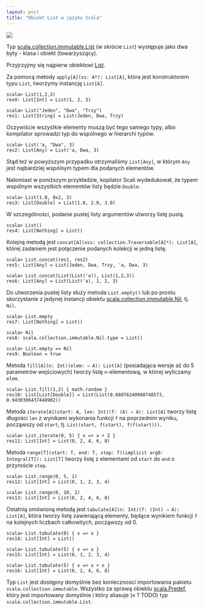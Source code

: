 ```yaml
---
layout: post
title: "Obiekt List w języku Scala"
---
```


<a href="http://www.scala-lang.org/"><img border="0" src="{{ site.baseurl }}/images/scala-logo.png" /></a>

Typ [scala.collection.immutable.List](http://www.scala-lang.org/api/current/index.html#scala.collection.immutable.List) (w skrócie `List`) występuje jako dwa byty - klasa i obiekt (towarzyszący).

Przyjrzyjmy się najpierw obiektowi [List](http://www.scala-lang.org/api/current/index.html#scala.collection.immutable.List$).

Za pomocą metody `apply[A](xs: A*): List[A]`, która jest konstruktorem typu `List`, tworzymy instancję `List[A]`.

	scala> List(1,2,3)
	res0: List[Int] = List(1, 2, 3)

	scala> List("Jeden", "Dwa", "Trzy")
	res1: List[String] = List(Jeden, Dwa, Trzy)

Oczywiście wszystkie elementy muszą być tego samego typy, albo kompilator sprowadzi typ do wspólnego w hierarchi typów.

	scala> List('a, "Dwa", 3)
	res2: List[Any] = List('a, Dwa, 3)

Stąd też w powyższym przypadku otrzymaliśmy `List[Any]`, w którym `Any` jest najbardziej wspólnym typem dla podanych elementów.

Natomiast w poniższym przykładzie, kopilator Scali wydedukował, że typem wspólnym wszystkich elementów listy będzie `Double`.

	scala> List(1.0, 0x2, 3)
	res3: List[Double] = List(1.0, 2.0, 3.0)

W szczególności, podanie pustej listy argumentów utworzy listę pustą.

	scala> List()
	res4: List[Nothing] = List()

Kolejną metodą jest `concat[A](xss: collection.Traversable[A]*): List[A]`, której zadaniem jest połączenie podanych kolekcji w jedną listę.

	scala> List.concat(res1, res2)
	res5: List[Any] = List(Jeden, Dwa, Trzy, 'a, Dwa, 3)

	scala> List.concat(List(List('a)), List(1,2,3))
	res6: List[Any] = List(List('a), 1, 2, 3)

Do utworzenia pustej listy służy metoda `List.empty()` lub po prostu skorzystanie z jedynej instancji obiektu [scala.collection.immutable.Nil](http://www.scala-lang.org/api/current/index.html#scala.collection.immutable.Nil$), tj. `Nil`.

	scala> List.empty
	res7: List[Nothing] = List()

	scala> Nil
	res8: scala.collection.immutable.Nil.type = List()

	scala> List.empty == Nil
	res9: Boolean = true

Metoda `fill[A](n: Int)(elem: ⇒ A): List[A]` (posiadająca wersje aż do 5 parametrów wejściowych) tworzy listę `n`-elementową, w której wyliczamy `elem`.

	scala> List.fill(1,2) { math.random }
	res10: List[List[Double]] = List(List(0.08076240988748573, 0.9430306437448902))

Metoda `iterate[A](start: A, len: Int)(f: (A) ⇒ A): List[A]` tworzy listę długości `len` z wynikami wykonania funkcji `f` na poprzednim wyniku, począwszy od `start`, tj. `List(start, f(start), f(f(start)))`.

	scala> List.iterate(0, 5) { x => x + 2 }
	res11: List[Int] = List(0, 2, 4, 6, 8)

Metoda `range[T](start: T, end: T, step: T)(implicit arg0: Integral[T]): List[T]` tworzy listę z elementami od `start` do `end` o przyroście `step`.

	scala> List.range(0, 5, 1)
	res12: List[Int] = List(0, 1, 2, 3, 4)

	scala> List.range(0, 10, 2)
	res13: List[Int] = List(0, 2, 4, 6, 8)

Ostatnią omówioną metodą jest `tabulate[A](n: Int)(f: (Int) ⇒ A): List[A]`, która tworzy listę zawierającą elementy, będące wynikiem funkcji `f` na kolejnych liczbach całkowitych, począwszy od 0.

	scala> List.tabulate(0) { x => x }
	res14: List[Int] = List()

	scala> List.tabulate(5) { x => x }
	res15: List[Int] = List(0, 1, 2, 3, 4)

	scala> List.tabulate(5) { x => x + x }
	res16: List[Int] = List(0, 2, 4, 6, 8)

Typ `List` jest dostępny domyślnie bez konieczności importowania pakietu `scala.collection.immutable`. Wszystko za sprawą obiektu [scala.Predef](http://www.scala-lang.org/api/current/index.html#scala.Predef$), który jest importowany domyślnie i który aliasuje (« ? TODO) typ `scala.collection.immutable.List`.
